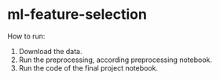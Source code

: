 # ml-feature-selection

How to run: 
1. Download the data. 
2. Run the preprocessing, according preprocessing notebook.
3. Run the code of the final project notebook.
